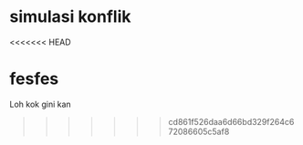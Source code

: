 # simulasi konflik
<<<<<<< HEAD

fesfes
=======
Loh kok 
gini kan
>>>>>>> cd861f526daa6d66bd329f264c672086605c5af8
